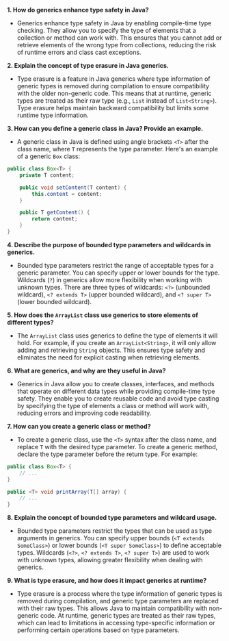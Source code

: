 
**1. How do generics enhance type safety in Java?**
   - Generics enhance type safety in Java by enabling compile-time type checking. They allow you to specify the type of elements that a collection or method can work with. This ensures that you cannot add or retrieve elements of the wrong type from collections, reducing the risk of runtime errors and class cast exceptions.

**2. Explain the concept of type erasure in Java generics.**
   - Type erasure is a feature in Java generics where type information of generic types is removed during compilation to ensure compatibility with the older non-generic code. This means that at runtime, generic types are treated as their raw type (e.g., `List` instead of `List<String>`). Type erasure helps maintain backward compatibility but limits some runtime type information.

**3. How can you define a generic class in Java? Provide an example.**
   - A generic class in Java is defined using angle brackets `<T>` after the class name, where `T` represents the type parameter. Here's an example of a generic `Box` class:
   ```java
   public class Box<T> {
       private T content;
   
       public void setContent(T content) {
           this.content = content;
       }
   
       public T getContent() {
           return content;
       }
   }
   ```

**4. Describe the purpose of bounded type parameters and wildcards in generics.**
   - Bounded type parameters restrict the range of acceptable types for a generic parameter. You can specify upper or lower bounds for the type. Wildcards (`?`) in generics allow more flexibility when working with unknown types. There are three types of wildcards: `<?>` (unbounded wildcard), `<? extends T>` (upper bounded wildcard), and `<? super T>` (lower bounded wildcard).

**5. How does the `ArrayList` class use generics to store elements of different types?**
   - The `ArrayList` class uses generics to define the type of elements it will hold. For example, if you create an `ArrayList<String>`, it will only allow adding and retrieving `String` objects. This ensures type safety and eliminates the need for explicit casting when retrieving elements.

**6. What are generics, and why are they useful in Java?**
   - Generics in Java allow you to create classes, interfaces, and methods that operate on different data types while providing compile-time type safety. They enable you to create reusable code and avoid type casting by specifying the type of elements a class or method will work with, reducing errors and improving code readability.

**7. How can you create a generic class or method?**
   - To create a generic class, use the `<T>` syntax after the class name, and replace `T` with the desired type parameter. To create a generic method, declare the type parameter before the return type. For example:
   ```java
   public class Box<T> {
       // ...
   }
   
   public <T> void printArray(T[] array) {
       // ...
   }
   ```

**8. Explain the concept of bounded type parameters and wildcard usage.**
   - Bounded type parameters restrict the types that can be used as type arguments in generics. You can specify upper bounds (`<T extends SomeClass>`) or lower bounds (`<T super SomeClass>`) to define acceptable types. Wildcards (`<?>`, `<? extends T>`, `<? super T>`) are used to work with unknown types, allowing greater flexibility when dealing with generics.

**9. What is type erasure, and how does it impact generics at runtime?**
   - Type erasure is a process where the type information of generic types is removed during compilation, and generic type parameters are replaced with their raw types. This allows Java to maintain compatibility with non-generic code. At runtime, generic types are treated as their raw types, which can lead to limitations in accessing type-specific information or performing certain operations based on type parameters.

